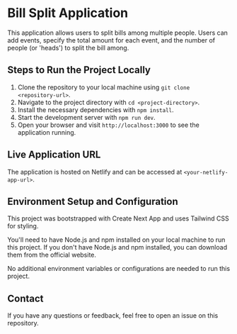 # Bill Split Application

This application allows users to split bills among multiple people. Users can add events, specify the total amount for each event, and the number of people (or 'heads') to split the bill among.

## Steps to Run the Project Locally

1. Clone the repository to your local machine using `git clone <repository-url>`.
2. Navigate to the project directory with `cd <project-directory>`.
3. Install the necessary dependencies with `npm install`.
4. Start the development server with `npm run dev`.
5. Open your browser and visit `http://localhost:3000` to see the application running.

## Live Application URL

The application is hosted on Netlify and can be accessed at `<your-netlify-app-url>`.

## Environment Setup and Configuration

This project was bootstrapped with Create Next App and uses Tailwind CSS for styling.

You'll need to have Node.js and npm installed on your local machine to run this project. If you don't have Node.js and npm installed, you can download them from the official website.

No additional environment variables or configurations are needed to run this project.

## Contact

If you have any questions or feedback, feel free to open an issue on this repository.
